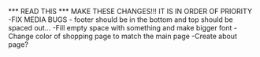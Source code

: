 *** READ THIS ***
MAKE THESE CHANGES!!!
IT IS IN ORDER OF PRIORITY
-FIX MEDIA BUGS - footer should be in the bottom and top should be spaced out...
-Fill empty space with something and make bigger font
-Change color of shopping page to match the main page
-Create about page?